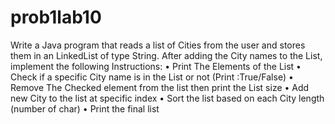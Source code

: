 # prob1lab10
Write a Java program that reads a list of Cities from the user and stores them in an LinkedList of type String. After adding the City names to the List, implement the following Instructions: • Print The Elements of the List • Check if a specific City name is in the List or not (Print :True/False) • Remove The Checked element from the list then print the List size • Add new City to the list at specific index • Sort the list based on each City length (number of char) • Print the final list
